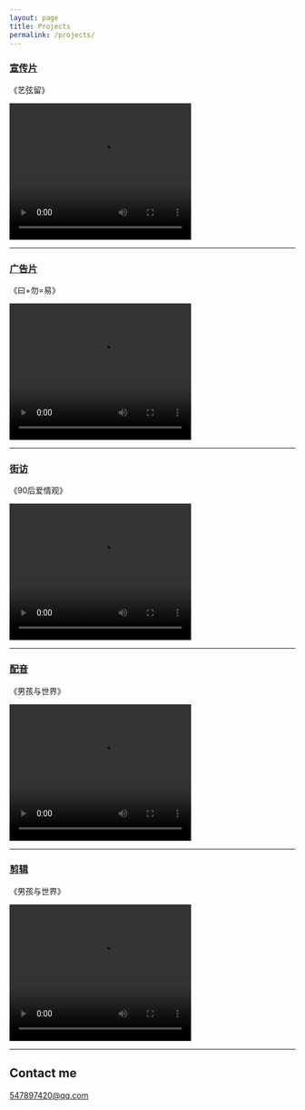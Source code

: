 ```yaml
---
layout: page
title: Projects
permalink: /projects/
---
```


### [宣传片](https://github.com/tux4kids/tuxmania) 
《艺弦留》

<video src="http://pomelodouble-1252843818.costj.myqcloud.com/inherit.mp4" width="320" height="240" controls="controls">Your browser does not support the video tag.</video>


---



### [广告片](https://github.com/tux4kids/tuxmania) 
《曰+勿=易》

<video src="https://pomelodouble-1252843818.cos.ap-beijing-1.myqcloud.com/yi.mp4" width="320" height="240" controls="controls">Your browser does not support the video tag.</video>


---

### [街访](https://github.com/AkshayAgarwal007/Moodly)
《90后爱情观》

<video src="https://pomelodouble-1252843818.cos.ap-beijing-1.myqcloud.com/90.mp4" width="320" height="240" controls="controls">Your browser does not support the video tag.</video>

---

### [配音](https://github.com/AkshayAgarwal007/Moodly)
《男孩与世界》

<video src="https://pomelodouble-1252843818.cos.ap-beijing-1.myqcloud.com/seafish.mp4" width="320" height="240" controls="controls">Your browser does not support the video tag.</video>

---

### [剪辑](https://github.com/AkshayAgarwal007/Moodly)
《男孩与世界》

<video src="http://pomelodouble-1252843818.costj.myqcloud.com/boy.mp4" width="320" height="240" controls="controls">Your browser does not support the video tag.</video>

---

## Contact me

[547897420@qq.com](mailto:547897420@qq.com)
